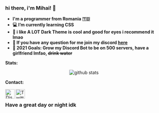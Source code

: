 ### hi there, i'm Mihai! 👋  

- **I'm a programmer from Romania 🇹🇩**
- **💻 I’m currently learning CSS**
- **🖤 i like A LOT Dark Theme is cool and good for eyes i recommend it lmao**
- **💬 If you have any question for me join my discord [here](https://discord.gg/VRADrBEjKC)**
- **📌 2021 Goals: Grow my Discord Bot to be on 500 servers, have a girlfriend lmfao, ~~drink water~~**

**Stats:  &nbsp;**

<p align="center">
<img align="center" src="https://github-readme-stats.vercel.app/api?username=MihaiCit&show_icons=true&theme=radical&line_height=17" alt="github stats"/>


**Contact:  &nbsp;**

<a href="https://discord.gg/uCYnJZNWgK">
<img align="left" alt="Discord Server" width="30px" src="https://cdn.jsdelivr.net/npm/simple-icons@v3/icons/discord.svg" />
</a>
<a href="https://twitter.com/MihaiCit">
<img align="left" alt="Twitter" width="30px" src="https://cdn.jsdelivr.net/npm/simple-icons@v3/icons/twitter.svg" />
</a>   



### Have a great day or night idk
